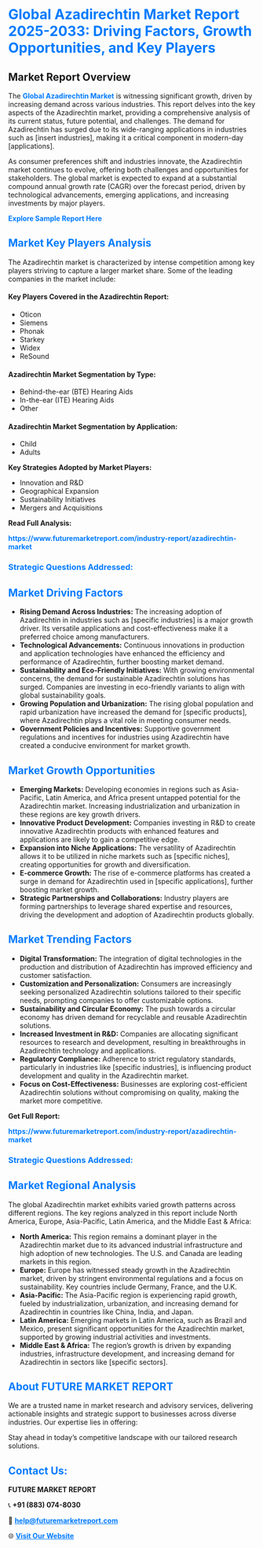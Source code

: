 <h1 style="color: #007BFF;">Global Azadirechtin Market Report 2025-2033: Driving Factors, Growth Opportunities, and Key Players</h1>

<section id="overview">
<h2>Market Report Overview</h2>
<p>The <a href="https://www.futuremarketreport.com/industry-report/azadirechtin-market" style="color: #007BFF; text-decoration: none;"><strong>Global Azadirechtin Market</strong></a> is witnessing significant growth, driven by increasing demand across various industries. This report delves into the key aspects of the Azadirechtin market, providing a comprehensive analysis of its current status, future potential, and challenges. The demand for Azadirechtin has surged due to its wide-ranging applications in industries such as [insert industries], making it a critical component in modern-day [applications].</p>
<p>As consumer preferences shift and industries innovate, the Azadirechtin market continues to evolve, offering both challenges and opportunities for stakeholders. The global market is expected to expand at a substantial compound annual growth rate (CAGR) over the forecast period, driven by technological advancements, emerging applications, and increasing investments by major players.</p>
</section>

<section id="overview">
<p><a href="https://www.futuremarketreport.com/request-sample/reportId=35092" style="color: #007BFF; text-decoration: none;"><strong>Explore Sample Report Here</strong></a></p>
</section>

<section id="key-players">
<h2 style="color: #007BFF;">Market Key Players Analysis</h2>
<p>The Azadirechtin market is characterized by intense competition among key players striving to capture a larger market share. Some of the leading companies in the market include:</p>
<h4>Key Players Covered in the Azadirechtin Report:</h4>
<ul><li>Oticon</li><li>Siemens</li><li>Phonak</li><li>Starkey</li><li>Widex</li><li>ReSound</li></ul>
<h4>Azadirechtin Market Segmentation by Type:</h4>
<ul><li>Behind-the-ear (BTE) Hearing Aids</li><li>In-the-ear (ITE) Hearing Aids</li><li>Other</li></ul>

<h4>Azadirechtin Market Segmentation by Application:</h4>
<ul><li>Child</li><li>Adults</li></ul>
<p><strong>Key Strategies Adopted by Market Players:</strong></p>
<ul>
<li>Innovation and R&D</li>
<li>Geographical Expansion</li>
<li>Sustainability Initiatives</li>
<li>Mergers and Acquisitions</li>
</ul>
</section>

<section>
<p><strong>Read Full Analysis: </strong></p><a href="https://www.futuremarketreport.com/industry-report/azadirechtin-market" style="color: #007BFF; text-decoration: none;"><strong>https://www.futuremarketreport.com/industry-report/azadirechtin-market</strong></a>
<h3 style="color: #007BFF;">Strategic Questions Addressed:</h3>
</section>

<section id="driving-factors">
<h2 style="color: #007BFF;">Market Driving Factors</h2>
<ul>
<li><strong>Rising Demand Across Industries:</strong> The increasing adoption of Azadirechtin in industries such as [specific industries] is a major growth driver. Its versatile applications and cost-effectiveness make it a preferred choice among manufacturers.</li>
<li><strong>Technological Advancements:</strong> Continuous innovations in production and application technologies have enhanced the efficiency and performance of Azadirechtin, further boosting market demand.</li>
<li><strong>Sustainability and Eco-Friendly Initiatives:</strong> With growing environmental concerns, the demand for sustainable Azadirechtin solutions has surged. Companies are investing in eco-friendly variants to align with global sustainability goals.</li>
<li><strong>Growing Population and Urbanization:</strong> The rising global population and rapid urbanization have increased the demand for [specific products], where Azadirechtin plays a vital role in meeting consumer needs.</li>
<li><strong>Government Policies and Incentives:</strong> Supportive government regulations and incentives for industries using Azadirechtin have created a conducive environment for market growth.</li>
</ul>
</section>

<section id="growth-opportunities">
<h2 style="color: #007BFF;">Market Growth Opportunities</h2>
<ul>
<li><strong>Emerging Markets:</strong> Developing economies in regions such as Asia-Pacific, Latin America, and Africa present untapped potential for the Azadirechtin market. Increasing industrialization and urbanization in these regions are key growth drivers.</li>
<li><strong>Innovative Product Development:</strong> Companies investing in R&D to create innovative Azadirechtin products with enhanced features and applications are likely to gain a competitive edge.</li>
<li><strong>Expansion into Niche Applications:</strong> The versatility of Azadirechtin allows it to be utilized in niche markets such as [specific niches], creating opportunities for growth and diversification.</li>
<li><strong>E-commerce Growth:</strong> The rise of e-commerce platforms has created a surge in demand for Azadirechtin used in [specific applications], further boosting market growth.</li>
<li><strong>Strategic Partnerships and Collaborations:</strong> Industry players are forming partnerships to leverage shared expertise and resources, driving the development and adoption of Azadirechtin products globally.</li>
</ul>
</section>

<section id="trending-factors">
<h2 style="color: #007BFF;">Market Trending Factors</h2>
<ul>
<li><strong>Digital Transformation:</strong> The integration of digital technologies in the production and distribution of Azadirechtin has improved efficiency and customer satisfaction.</li>
<li><strong>Customization and Personalization:</strong> Consumers are increasingly seeking personalized Azadirechtin solutions tailored to their specific needs, prompting companies to offer customizable options.</li>
<li><strong>Sustainability and Circular Economy:</strong> The push towards a circular economy has driven demand for recyclable and reusable Azadirechtin solutions.</li>
<li><strong>Increased Investment in R&D:</strong> Companies are allocating significant resources to research and development, resulting in breakthroughs in Azadirechtin technology and applications.</li>
<li><strong>Regulatory Compliance:</strong> Adherence to strict regulatory standards, particularly in industries like [specific industries], is influencing product development and quality in the Azadirechtin market.</li>
<li><strong>Focus on Cost-Effectiveness:</strong> Businesses are exploring cost-efficient Azadirechtin solutions without compromising on quality, making the market more competitive.</li>
</ul>
</section>

<section>
<p><strong>Get Full Report: </strong></p><a href="https://www.futuremarketreport.com/industry-report/azadirechtin-market" style="color: #007BFF; text-decoration: none;"><strong>https://www.futuremarketreport.com/industry-report/azadirechtin-market</strong></a>
<h3 style="color: #007BFF;">Strategic Questions Addressed:</h3>
</section>


<section id="regional-analysis">
<h2 style="color: #007BFF;">Market Regional Analysis</h2>
<p>The global Azadirechtin market exhibits varied growth patterns across different regions. The key regions analyzed in this report include North America, Europe, Asia-Pacific, Latin America, and the Middle East & Africa:</p>
<ul>
<li><strong>North America:</strong> This region remains a dominant player in the Azadirechtin market due to its advanced industrial infrastructure and high adoption of new technologies. The U.S. and Canada are leading markets in this region.</li>
<li><strong>Europe:</strong> Europe has witnessed steady growth in the Azadirechtin market, driven by stringent environmental regulations and a focus on sustainability. Key countries include Germany, France, and the U.K.</li>
<li><strong>Asia-Pacific:</strong> The Asia-Pacific region is experiencing rapid growth, fueled by industrialization, urbanization, and increasing demand for Azadirechtin in countries like China, India, and Japan.</li>
<li><strong>Latin America:</strong> Emerging markets in Latin America, such as Brazil and Mexico, present significant opportunities for the Azadirechtin market, supported by growing industrial activities and investments.</li>
<li><strong>Middle East & Africa:</strong> The region’s growth is driven by expanding industries, infrastructure development, and increasing demand for Azadirechtin in sectors like [specific sectors].</li>
</ul>
</section>

<footer>
<h2 style="color: #007BFF;">About FUTURE MARKET REPORT</h2>
<p>We are a trusted name in market research and advisory services, delivering actionable insights and strategic support to businesses across diverse industries. Our expertise lies in offering:</p>

<p>Stay ahead in today’s competitive landscape with our tailored research solutions.</p>

<h2 style="color: #007BFF;">Contact Us:</h2>
<p><strong>FUTURE MARKET REPORT</strong></p>
<p>📞 <strong>+91 (883) 074-8030</strong></p>
<p>📧 <strong><a href="mailto:help@futuremarketreport.com" style="color: #007BFF;">help@futuremarketreport.com</a></strong></p>
<p>🌐 <strong><a href="https://www.futuremarketreport.com/" style="color: #007BFF;">Visit Our Website</a></strong></p>
</footer>